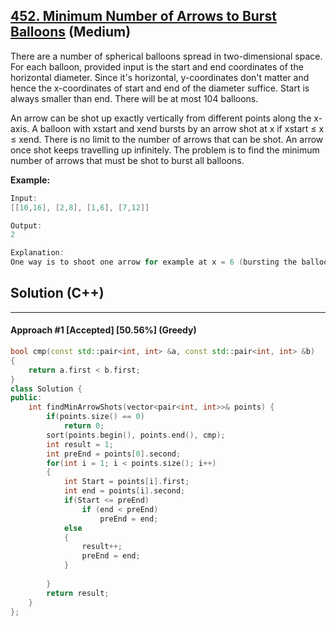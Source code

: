 ## [452. Minimum Number of Arrows to Burst Balloons](https://leetcode.com/problems/minimum-number-of-arrows-to-burst-balloons/) (Medium)

There are a number of spherical balloons spread in two-dimensional space. For each balloon, provided input is the start and end coordinates of the horizontal diameter. Since it's horizontal, y-coordinates don't matter and hence the x-coordinates of start and end of the diameter suffice. Start is always smaller than end. There will be at most 104 balloons.

An arrow can be shot up exactly vertically from different points along the x-axis. A balloon with xstart and xend bursts by an arrow shot at x if xstart ≤ x ≤ xend. There is no limit to the number of arrows that can be shot. An arrow once shot keeps travelling up infinitely. The problem is to find the minimum number of arrows that must be shot to burst all balloons. 

**Example:** 

```c++
Input:
[[10,16], [2,8], [1,6], [7,12]]

Output:
2

Explanation:
One way is to shoot one arrow for example at x = 6 (bursting the balloons [2,8] and [1,6]) and another arrow at x = 11 (bursting the other two balloons).
```

## Solution (C++)

------

#### Approach #1  [Accepted] [50.56%] (Greedy)

```c++
bool cmp(const std::pair<int, int> &a, const std::pair<int, int> &b)
{
    return a.first < b.first;
}
class Solution {
public:
    int findMinArrowShots(vector<pair<int, int>>& points) {
        if(points.size() == 0)
            return 0;
        sort(points.begin(), points.end(), cmp);
        int result = 1;
        int preEnd = points[0].second;
        for(int i = 1; i < points.size(); i++)
        {
            int Start = points[i].first;
            int end = points[i].second;
            if(Start <= preEnd)
                if (end < preEnd)
                    preEnd = end;
            else
            {
                result++;
                preEnd = end;
            }
            
        }
        return result;
    }
};
```

